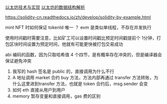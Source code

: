 [以太坊技术与实现](https://learnblockchain.cn/books/geth/)
[以太坊的数据结构解析](https://learnblockchain.cn/2020/01/27/7c1fcd777d7b)

https://solidity-cn.readthedocs.io/zh/develop/solidity-by-example.html


mint NFT 时如何保证 tokenId 唯一 ？ evm 是类似单线程，不存在并发执行

使用时间戳时需要注意，比如矿工可以设置时间戳比预定时间戳提前个 1分钟，打包区块时间设置为预定时间，他就有可能更快被打包交易成功

abi 编码的函数，因为只取哈希值 4 个四节，是有概率存在冲突的，但是编译器会保证避免冲突

1. 我写的 hash 签名是 public 的，直接调用为什么不行
2. A 地址调用 market 合约 buy 方法，方法内部再通过 transfer 方法转账，为什么这里进到transfer 方法，也就是 token 合约后，msg.sender 会变
3. 如何 eth 直接从用户到用户
4. memory 暂存变量和直接调用，gas 费的区别